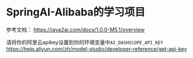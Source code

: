 # SpringAI-Alibaba的学习项目

参考文档：
https://java2ai.com/docs/1.0.0-M5.1/overview


请将你的阿里云apikey设置到你的环境变量中`AI_DASHSCOPE_API_KEY` https://help.aliyun.com/zh/model-studio/developer-reference/get-api-key

